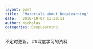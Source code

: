 ```yaml
---
layout: post
title:  "Materials about DeepLearning"
date:   2016-10-07 11:30:11
author: nicholas
categories: DeepLearning
---
```


不定时更新。
##深度学习的资料

